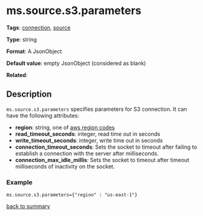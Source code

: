 # ms.source.s3.parameters

**Tags**:
[connection](https://github.com/linkedin/data-integration-library/blob/master/docs/parameters/categories.md#connection-properties),
[source](https://github.com/linkedin/data-integration-library/blob/master/docs/parameters/categories.md#source-properties)

**Type**: string

**Format**: A JsonObject 

**Default value**: empty JsonObject (considered as blank)

**Related**:


## Description

`ms.source.s3.parameters` specifies parameters for S3 connection.
It can have the following attributes:

- **region**: string, one of [aws region codes](https://docs.aws.amazon.com/general/latest/gr/rande.html)
- **read_timeout_seconds**: integer, read time out in seconds
- **write_timeout_seconds**: integer, write time out in seconds
- **connection_timeout_seconds**: Sets the socket to timeout after failing to establish a connection with the server after milliseconds.
- **connection_max_idle_millis**:  Sets the socket to timeout after timeout milliseconds of inactivity on the socket.
   
### Example

`ms.source.s3.parameters={"region" : "us-east-1"}`

[back to summary](https://github.com/linkedin/data-integration-library/blob/master/docs/parameters/summary.md#mssources3parameters)      